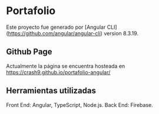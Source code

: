 # Portafolio

Este proyecto fue generado por [Angular CLI] (https://github.com/angular/angular-cli) version 8.3.19.

## Github Page

Actualmente la página se encuentra hosteada en https://crash9.github.io/portafolio-angular/

## Herramientas utilizadas

Front End: Angular, TypeScript, Node.js.
Back End: Firebase.
